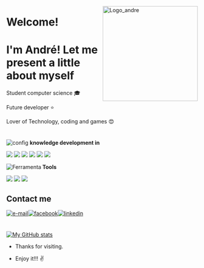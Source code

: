 <img 
    src="https://carvalhoandre.s3-sa-east-1.amazonaws.com/adaptive-icon.png"
    min-width="250"
    max-width="250"
    width="250"
    align="right" 
    alt="Logo_andre">
    
# Welcome!
# I'm André! Let me present a little about myself

Student computer science :mortar_board:

Future developer :star:

Lover of Technology, coding and games :heart_eyes:
#
<p align="left"><img src="https://carvalhoandre.s3-sa-east-1.amazonaws.com/github/brainstorm_skill_240px.png" alt="config"> <strong> knowledge development in </strong></p>
<p align="left">
    <img src="https://img.shields.io/badge/React_Native-20232A?style=for-the-badge&logo=react&logoColor=61DAFB">
    <img src="https://img.shields.io/badge/TypeScript-007ACC?style=for-the-badge&logo=typescript&logoColor=white">
    <img src="https://img.shields.io/badge/JavaScript-323330?style=for-the-badge&logo=javascript&logoColor=F7DF1E">
    <img src="https://img.shields.io/badge/Java-ED8B00?style=for-the-badge&logo=java&logoColor=white">
    <img src="https://img.shields.io/badge/MongoDB-4EA94B?style=for-the-badge&logo=mongodb&logoColor=white">
    <img src="https://img.shields.io/badge/Node.js-43853D?style=for-the-badge&logo=node.js&logoColor=white">
    
</p>

<p align="left"><img src="https://carvalhoandre.s3-sa-east-1.amazonaws.com/github/computer_support_240px.png" alt="Ferramenta"><strong> Tools </strong></p>
<p align="left">
    <img src="https://img.shields.io/badge/Heroku-430098?style=for-the-badge&logo=heroku&logoColor=white">
    <img src="https://img.shields.io/badge/Amazon_AWS-232F3E?style=for-the-badge&logo=amazon-aws&logoColor=white">
    <img src="https://img.shields.io/badge/Netlify-00C7B7?style=for-the-badge&logo=netlify&logoColor=white">
</p>
    

## Contact me

<a href="mailto:andre_carvalho0@live.com?Subject=Olá André" target="_blank" rel="external"><img src="https://img.shields.io/badge/Microsoft_Outlook-0078D4?style=for-the-badge&logo=microsoft-outlook&logoColor=white" alt="e-mail"></a><a href="https://www.facebook.com/AndreCarvalho0" target="_blank" rel="external"><img src="https://img.shields.io/badge/facebook-%231877F2.svg?&style=for-the-badge&logo=facebook&logoColor=white" alt="facebook"></a><a href="https://www.linkedin.com/in/andr%C3%A9-leite-carvalho-b77721146/" target="_blank" rel="external"><img src="https://img.shields.io/badge/linkedin-%230077B5.svg?&style=for-the-badge&logo=linkedin&logoColor=white" alt="linkedin"></a>

#
[![My GitHub stats](https://github-readme-stats.vercel.app/api?username=carvalhoandre)](https://github.com/anuraghazra/github-readme-stats)

- Thanks for visiting.

- Enjoy it!!! :v:


